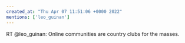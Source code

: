 ```yaml
---
created_at: "Thu Apr 07 11:51:06 +0000 2022"
mentions: ['leo_guinan']
---
```


RT @leo_guinan: Online communities are country clubs for the masses.